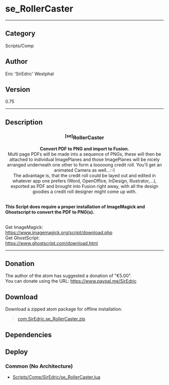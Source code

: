 # se_RollerCaster
___

## Category
Scripts/Comp

## Author
Eric 'SirEdric' Westphal

## Version
0.75

___

## Description
<h3 align="center"><sup>&#91;se&#93;</sup>RollerCaster</h3><p align="center"><strong>Convert PDF to PNG and import to Fusion.</strong><br>Multi page PDFs will be made into a sequence of PNGs,
these will then be attached to individual ImagePlanes
and those ImagePlanes will be nicely arranged underneath one other to form a looooong credit roll.
You'll get an animated Camera as well...:-)<br>
The advantage is, that the credit roll could be layed out and edited in whatever app one prefers
(Word, OpenOffice, InDesign, Illustrator,...), exported as PDF and brought into Fusion right away,
with all the design goodies a credit roll designer might come up with.<br><br>

<strong>This Script does require a proper installation of ImageMagick and Ghostscript to convert the PDF to PNG(s).</strong><br><br>


Get ImageMagick:<br>
https://www.imagemagick.org/script/download.php<br>
Get GhostScript:<br>
https://www.ghostscript.com/download.html<br>


___

## Donation
The author of the atom has suggested a donation of "€5.00".  
You can donate using the URL: <a href="https://www.paypal.me/SirEdric">https://www.paypal.me/SirEdric</a>

## Download

Download a zipped atom package for offline installation:
> [com.SirEdric.se_RollerCaster.zip](https://gitlab.com/WeSuckLess/Reactor/-/archive/master/Reactor-master.zip?path=Atoms/com.SirEdric.se_RollerCaster)  

## Dependencies

## Deploy

### Common (No Architecture)

<ul>
<li><a href="https://gitlab.com/WeSuckLess/Reactor/-/blob/master/Atoms/com.SirEdric.se_RollerCaster/Scripts/Comp/SirEdric/se_RollerCaster.lua?ref_type=heads">Scripts/Comp/SirEdric/se_RollerCaster.lua</a></li>
</ul>
